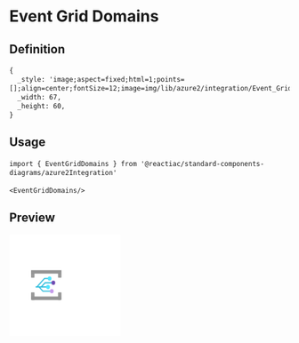 # Event Grid Domains

## Definition

```
{
  _style: 'image;aspect=fixed;html=1;points=[];align=center;fontSize=12;image=img/lib/azure2/integration/Event_Grid_Domains.svg;strokeColor=none;',
  _width: 67,
  _height: 60,
}
```

## Usage

```
import { EventGridDomains } from '@reactiac/standard-components-diagrams/azure2Integration'

<EventGridDomains/>
```

## Preview

<img src="./event-grid-domains.png" width="200"/>
